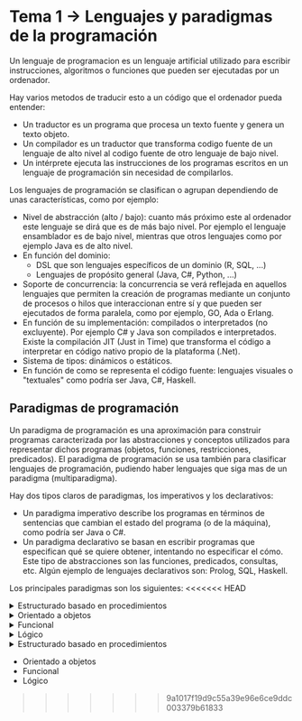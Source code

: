 # Tema 1 -> Lenguajes y paradigmas de la programación
Un lenguaje de programacion es un lenguaje artificial utilizado para escribir instrucciones, algoritmos o funciones que pueden ser ejecutadas por un ordenador.

Hay varios metodos de traducir esto a un código que el ordenador pueda entender:
* Un traductor es un programa que procesa un texto fuente y genera un texto objeto.
* Un compilador es un traductor que transforma codigo fuente de un lenguaje de alto nivel al codigo fuente de otro lenguaje de bajo nivel.
* Un intérprete ejecuta las instrucciones de los programas escritos en un lenguaje de programación sin necesidad de compilarlos.

Los lenguajes de programación se clasifican o agrupan dependiendo de unas características,  como por ejemplo:
* Nivel de abstracción (alto / bajo): cuanto más próximo este al ordenador este lenguaje se dirá que es de más bajo nivel. Por ejemplo el lenguaje ensamblador es de bajo nivel, mientras que otros lenguajes como por ejemplo Java es de alto nivel.
* En función del dominio:
	* DSL que son lenguajes específicos de un dominio (R, SQL, ...)
	* Lenguajes de propósito general (Java, C#, Python, ...)
* Soporte de concurrencia: la concurrencia se verá reflejada en aquellos lenguajes que permiten la creación de programas mediante un conjunto de procesos o hilos que interaccionan entre sí y que pueden ser ejecutados de forma paralela, como por ejemplo, GO, Ada o Erlang.
* En función de su implementación: compilados o interpretados (no excluyente). Por ejemplo C# y Java son compilados e interpretados. Existe la compilación JIT (Just in Time) que transforma el código a interpretar en código nativo propio de la plataforma (.Net).
* Sistema de tipos: dinámicos o estáticos.
* En función de como se representa el código fuente: lenguajes visuales o "textuales" como podría ser Java, C#, Haskell.

## Paradigmas de programación
Un paradigma de programación es una aproximación para construir programas caracterizada por las abstracciones y conceptos utilizados para representar dichos programas (objetos, funciones, restricciones, predicados). 
El paradigma de programación se usa también para clasificar lenguajes de programación, pudiendo haber lenguajes que siga mas de un paradigma (multiparadigma).

Hay dos tipos claros de paradigmas, los imperativos y los declarativos:
* Un paradigma imperativo describe los programas en términos de sentencias que cambian el estado del programa (o de la máquina), como podría ser Java o C#.
* Un paradigma declarativo se basan en escribir programas que especifican qué se quiere obtener, intentando no especificar el cómo. Este tipo de abstracciones son las funciones, predicados, consultas, etc. Algún ejemplo de lenguajes declarativos son: Prolog, SQL, Haskell.


Los principales paradigmas son los siguientes:
<<<<<<< HEAD

<details>
<summary>Estructurado basado en procedimientos</summary>
 
Este paradigma es llamado simplemente imperativo. Define el procedimiento o subrutina como el primer mecanismo de descomposicion (lista ordenada de instrucciones), como puede ser Algol, Ada, Pascal, C.
</details>
<details>
<summary>Orientado a objetos</summary>
 
Utiliza los objetos, union de datos y metodos, ocmo principal abstraccion, definiendo programas como interacciones entre objetos. Se basa en la idea de modelar objetos reales mediante la codificacion de objetos software. Tipicamente es un paradigma imperativo y se basa en clases y prototipos. Hay lenguajes OO puros como Ruby o Eiffel.
</details>
<details>
<summary>Funcional</summary>
 
Paradigma declarativo basado en la utilizacion de funciones que manejan datos inmutables. Un programa se define mediante un conjunto de funciones invocándose entre sí. Las funciones no generan efectos colaterales. También cabe destacar que se hace uso de la recursividad, en lugar de la iteración.
Hay los llamados lenguajes funcionales puros que no utilizan ni la asignación ni la secuencia de instrucciones. Algunos de estos lenguajes son: Scheme, Lisp, Erlang.
</details>
<details>
<summary>Lógico</summary>
 
Paradigma declarativo basado en la programación de ordenadores mediante lógica matemática. El programador describe, por tanto, un conocimiento mediante reglas lógicas y axiomas (hechos). El lenguaje de programación lógica por excelencia es Prolog.
</details>

<details>
<summary>Estructurado basado en procedimientos</summary>
	
Test de ejemplo.
</details>
 
* Orientado a objetos
* Funcional
* Lógico
>>>>>>> 9a1017f19d9c55a39e96e6ce9ddc003379b61833
